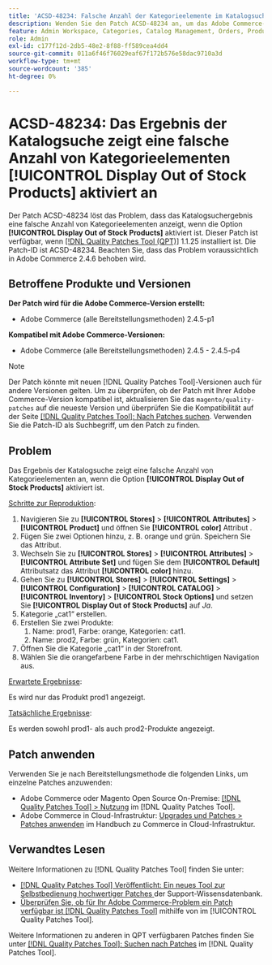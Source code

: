 ```yaml
---
title: 'ACSD-48234: Falsche Anzahl der Kategorieelemente im Katalogsuchergebnis, wenn aktiviert[!UICONTROL Display Out of Stock Products]'
description: Wenden Sie den Patch ACSD-48234 an, um das Adobe Commerce-Problem zu beheben, bei dem das Katalogsuchergebnis eine falsche Anzahl von Kategorieelementen anzeigt, wenn die Option [!UICONTROL Display Out of Stock Products] aktiviert ist.
feature: Admin Workspace, Categories, Catalog Management, Orders, Products, Search
role: Admin
exl-id: c177f12d-2db5-48e2-8f88-ff589cea4dd4
source-git-commit: 011a6f46f76029eaf67f172b576e58dac9710a3d
workflow-type: tm+mt
source-wordcount: '385'
ht-degree: 0%

---
```


# ACSD-48234: Das Ergebnis der Katalogsuche zeigt eine falsche Anzahl von Kategorieelementen **[!UICONTROL Display Out of Stock Products]** aktiviert an

Der Patch ACSD-48234 löst das Problem, dass das Katalogsuchergebnis eine falsche Anzahl von Kategorieelementen anzeigt, wenn die Option **[!UICONTROL Display Out of Stock Products]** aktiviert ist. Dieser Patch ist verfügbar, wenn [[!DNL Quality Patches Tool (QPT)]](https://experienceleague.adobe.com/en/docs/commerce-operations/tools/quality-patches-tool/quality-patches-tool-to-self-serve-quality-patches) 1.1.25 installiert ist. Die Patch-ID ist ACSD-48234. Beachten Sie, dass das Problem voraussichtlich in Adobe Commerce 2.4.6 behoben wird.


## Betroffene Produkte und Versionen

**Der Patch wird für die Adobe Commerce-Version erstellt:**
* Adobe Commerce (alle Bereitstellungsmethoden) 2.4.5-p1

**Kompatibel mit Adobe Commerce-Versionen:**
* Adobe Commerce (alle Bereitstellungsmethoden) 2.4.5 - 2.4.5-p4

>[!NOTE]
>
>Der Patch könnte mit neuen [!DNL Quality Patches Tool]-Versionen auch für andere Versionen gelten. Um zu überprüfen, ob der Patch mit Ihrer Adobe Commerce-Version kompatibel ist, aktualisieren Sie das `magento/quality-patches` auf die neueste Version und überprüfen Sie die Kompatibilität auf der Seite [[!DNL Quality Patches Tool]: Nach Patches suchen](https://experienceleague.adobe.com/tools/commerce-quality-patches/index.html). Verwenden Sie die Patch-ID als Suchbegriff, um den Patch zu finden.

## Problem

Das Ergebnis der Katalogsuche zeigt eine falsche Anzahl von Kategorieelementen an, wenn die Option **[!UICONTROL Display Out of Stock Products]** aktiviert ist.

<u>Schritte zur Reproduktion</u>:

1. Navigieren Sie zu **[!UICONTROL Stores]** > **[!UICONTROL Attributes]** > **[!UICONTROL Product]** und öffnen Sie **[!UICONTROL color]** Attribut .
1. Fügen Sie zwei Optionen hinzu, z. B. orange und grün. Speichern Sie das Attribut.
1. Wechseln Sie zu **[!UICONTROL Stores]** > **[!UICONTROL Attributes]** > **[!UICONTROL Attribute Set]** und fügen Sie dem **[!UICONTROL Default]** Attributsatz das Attribut **[!UICONTROL color]** hinzu.
1. Gehen Sie zu **[!UICONTROL Stores]** > **[!UICONTROL Settings]** > **[!UICONTROL Configuration]** > **[!UICONTROL CATALOG]** > **[!UICONTROL Inventory]** > **[!UICONTROL Stock Options]** und setzen Sie **[!UICONTROL Display Out of Stock Products]** auf _Ja_.
1. Kategorie „cat1“ erstellen.
1. Erstellen Sie zwei Produkte:
   1. Name: prod1, Farbe: orange, Kategorien: cat1.
   1. Name: prod2, Farbe: grün, Kategorien: cat1.
1. Öffnen Sie die Kategorie „cat1“ in der Storefront.
1. Wählen Sie die orangefarbene Farbe in der mehrschichtigen Navigation aus.

<u>Erwartete Ergebnisse</u>:

Es wird nur das Produkt prod1 angezeigt.

<u>Tatsächliche Ergebnisse</u>:

Es werden sowohl prod1- als auch prod2-Produkte angezeigt.

## Patch anwenden

Verwenden Sie je nach Bereitstellungsmethode die folgenden Links, um einzelne Patches anzuwenden:

* Adobe Commerce oder Magento Open Source On-Premise: [[!DNL Quality Patches Tool] > Nutzung](/help/tools/quality-patches-tool/usage.md) im [!DNL Quality Patches Tool].
* Adobe Commerce in Cloud-Infrastruktur: [Upgrades und Patches > Patches anwenden](https://experienceleague.adobe.com/docs/commerce-cloud-service/user-guide/develop/upgrade/apply-patches.html) im Handbuch zu Commerce in Cloud-Infrastruktur.

## Verwandtes Lesen

Weitere Informationen zu [!DNL Quality Patches Tool] finden Sie unter:

* [[!DNL Quality Patches Tool] Veröffentlicht: Ein neues Tool zur Selbstbedienung hochwertiger Patches ](https://experienceleague.adobe.com/en/docs/commerce-operations/tools/quality-patches-tool/quality-patches-tool-to-self-serve-quality-patches) der Support-Wissensdatenbank.
* [Überprüfen Sie, ob für Ihr Adobe Commerce-Problem ein Patch verfügbar ist [!DNL Quality Patches Tool]](/help/tools/quality-patches-tool/patches-available-in-qpt/check-patch-for-magento-issue-with-magento-quality-patches.md) mithilfe von im [!UICONTROL Quality Patches Tool].


Weitere Informationen zu anderen in QPT verfügbaren Patches finden Sie unter [[!DNL Quality Patches Tool]: Suchen nach Patches](https://experienceleague.adobe.com/tools/commerce-quality-patches/index.html) im [!DNL Quality Patches Tool].
